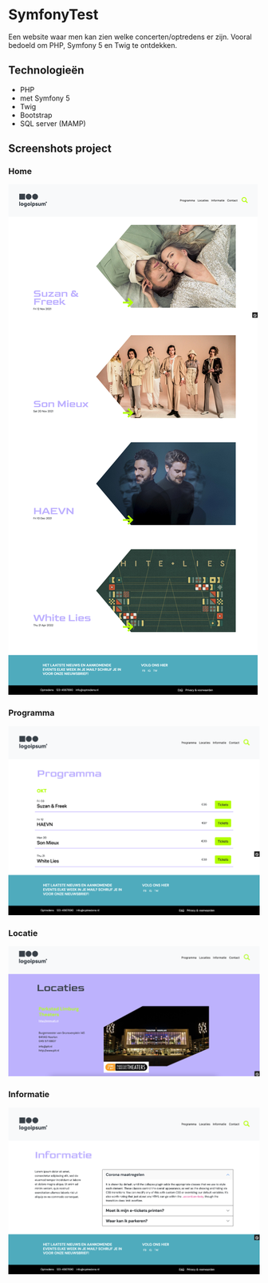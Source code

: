 # SymfonyTest
Een website waar men kan zien welke concerten/optredens er zijn. 
Vooral bedoeld om PHP, Symfony 5 en Twig te ontdekken.

## Technologieën
- PHP
- met Symfony 5
- Twig
- Bootstrap
- SQL server (MAMP)

## Screenshots project
### Home
<img src="./public/assets/mockups/home.png"/>

### Programma
<img src="./public/assets/mockups/programma.png"/>

### Locatie
<img src="./public/assets/mockups/locaties.png"/>

### Informatie
<img src="./public/assets/mockups/informatie.png"/>

